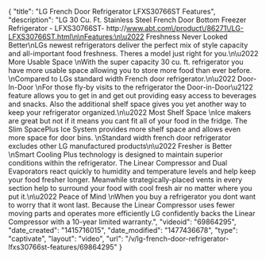 {
    "title": "LG French Door Refrigerator LFXS30766ST Features",
    "description": "LG 30 Cu. Ft. Stainless Steel French Door Bottom Freezer Refrigerator  - LFXS30766ST- http:\/\/www.abt.com\/product\/86271\/LG-LFXS30766ST.html\n\nFeatures:\n\u2022 Freshness Never Looked Better\nLGs newest refrigerators deliver the perfect mix of style capacity and all-important food freshness. Theres a model just right for you.\n\u2022 More Usable Space \nWith the super capacity 30 cu. ft. refrigerator you have more usable space allowing you to store more food than ever before. \nCompared to LGs standard width French door refrigerator.\n\u2022 Door-In-Door \nFor those fly-by visits to the refrigerator the Door-in-Door\u2122 feature allows you to get in and get out providing easy access to beverages and snacks. Also the additional shelf space gives you yet another way to keep your refrigerator organized.\n\u2022 Most Shelf Space \nIce makers are great but not if it means you cant fit all of your food in the fridge. The Slim SpacePlus Ice System provides more shelf space and allows even more space for door bins. \nStandard width french door refrigerator excludes other LG manufactured products\n\u2022 Fresher is Better \nSmart Cooling Plus technology is designed to maintain superior conditions within the refrigerator. The Linear Compressor and Dual Evaporators react quickly to humidity and temperature levels and help keep your food fresher longer. Meanwhile strategically-placed vents in every section help to surround your food with cool fresh air no matter where you put it.\n\u2022 Peace of Mind \nWhen you buy a refrigerator you dont want to worry that it wont last. Because the Linear Compressor uses fewer moving parts and operates more efficiently LG confidently backs the Linear Compressor with a 10-year limited warranty.",
    "videoid": "69864295",
    "date_created": "1415716015",
    "date_modified": "1477436678",
    "type": "captivate",
    "layout": "video",
    "url": "\/v\/lg-french-door-refrigerator-lfxs30766st-features\/69864295"
}
